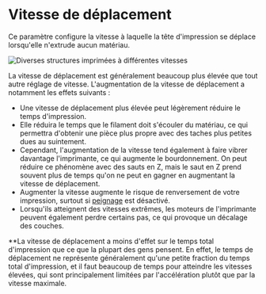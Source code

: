 Vitesse de déplacement
===

Ce paramètre configure la vitesse à laquelle la tête d'impression se déplace lorsqu'elle n'extrude aucun matériau.

![Diverses structures imprimées à différentes vitesses](../../../articles/images/speed_difference.png)

La vitesse de déplacement est généralement beaucoup plus élevée que tout autre réglage de vitesse. L'augmentation de la vitesse de déplacement a notamment les effets suivants :
* Une vitesse de déplacement plus élevée peut légèrement réduire le temps d'impression.
* Elle réduira le temps que le filament doit s'écouler du matériau, ce qui permettra d'obtenir une pièce plus propre avec des taches plus petites dues au suintement.
* Cependant, l'augmentation de la vitesse tend également à faire vibrer davantage l'imprimante, ce qui augmente le bourdonnement. On peut réduire ce phénomène avec des sauts en Z, mais le saut en Z prend souvent plus de temps qu'on ne peut en gagner en augmentant la vitesse de déplacement.
* Augmenter la vitesse augmente le risque de renversement de votre impression, surtout si [peignage](../travel/retraction_combing.md) est désactivé.
* Lorsqu'ils atteignent des vitesses extrêmes, les moteurs de l'imprimante peuvent également perdre certains pas, ce qui provoque un décalage des couches.

**La vitesse de déplacement a moins d'effet sur le temps total d'impression que ce que la plupart des gens pensent. En effet, le temps de déplacement ne représente généralement qu'une petite fraction du temps total d'impression, et il faut beaucoup de temps pour atteindre les vitesses élevées, qui sont principalement limitées par l'accélération plutôt que par la vitesse maximale.
